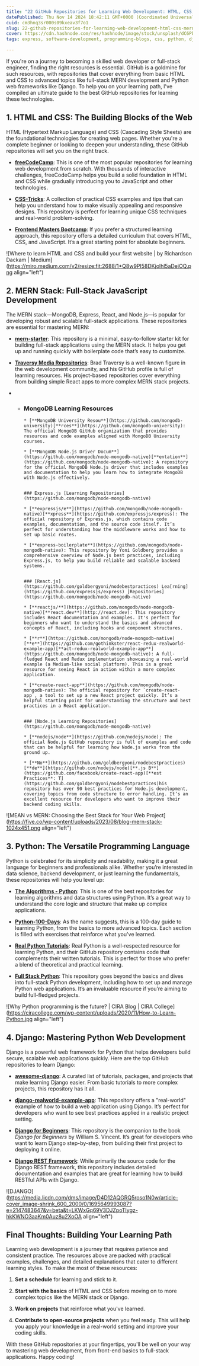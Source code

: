 ```yaml
---
title: "22 GitHub Repositories for Learning Web Development: HTML, CSS, MERN, Python, and Django"
datePublished: Thu Nov 14 2024 18:42:11 GMT+0000 (Coordinated Universal Time)
cuid: cm3hnq3sr000s09kxeav3f7o1
slug: 22-github-repositories-for-learning-web-development-html-css-mern-python-and-django
cover: https://cdn.hashnode.com/res/hashnode/image/stock/unsplash/dC6Pb2JdAqs/upload/1e5822a296f9380b2b176cb28e3d7c06.jpeg
tags: express, software-development, programming-blogs, css, python, django, web-development, mongodb, nodejs, webdev, reactjs, html5, mern, programming-languages, wemakedevs

---
```


If you're on a journey to becoming a skilled web developer or full-stack engineer, finding the right resources is essential. GitHub is a goldmine for such resources, with repositories that cover everything from basic HTML and CSS to advanced topics like full-stack MERN development and Python web frameworks like Django. To help you on your learning path, I've compiled an ultimate guide to the best GitHub repositories for learning these technologies.

## 1\. HTML and CSS: The Building Blocks of the Web

HTML (Hypertext Markup Language) and CSS (Cascading Style Sheets) are the foundational technologies for creating web pages. Whether you're a complete beginner or looking to deepen your understanding, these GitHub repositories will set you on the right track.

* [**freeCodeCamp**](https://github.com/freeCodeCamp/freeCodeCamp): This is one of the most popular repositories for learning web development from scratch. With thousands of interactive challenges, freeCodeCamp helps you build a solid foundation in HTML and CSS while gradually introducing you to JavaScript and other technologies.
    
* [**CSS-Tricks**](https://github.com/l-hammer/You-need-to-know-css): A collection of practical CSS examples and tips that can help you understand how to make visually appealing and responsive designs. This repository is perfect for learning unique CSS techniques and real-world problem-solving.
    
* [**Frontend Masters Bootcamp**](https://github.com/FrontendMasters/bootcamp): If you prefer a structured learning approach, this repository offers a detailed curriculum that covers HTML, CSS, and JavaScript. It’s a great starting point for absolute beginners.
    

![Where to learn HTML and CSS and build your first website | by Richardson  Dackam | Medium](https://miro.medium.com/v2/resize:fit:2688/1*Q8w9PI58DKjolhl5aDeiOQ.png align="left")

## 2\. MERN Stack: Full-Stack JavaScript Development

The MERN stack—MongoDB, Express, React, and Node.js—is popular for developing robust and scalable full-stack applications. These repositories are essential for mastering MERN:

* [**mern-starter**](https://github.com/Hashnode/mern-starter): This repository is a minimal, easy-to-follow starter kit for building full-stack applications using the MERN stack. It helps you get up and running quickly with boilerplate code that’s easy to customize.
    
* [**Traversy Media Repositories**](https://github.com/bradtraversy): Brad Traversy is a well-known figure in the web development community, and his GitHub profile is full of learning resources. His project-based repositories cover everything from building simple React apps to more complex MERN stack projects.
    
* * ### MongoDB Learning Resources
        
        * [**MongoDB University Resou**](https://github.com/mongodb-university)[**rces**](https://github.com/mongodb-university): The official MongoDB GitHub organization that provides resources and code examples aligned with MongoDB University courses.
            
        * [**MongoDB Node.js Driver Docum**](https://github.com/mongodb/node-mongodb-native)[**entation**](https://github.com/mongodb/node-mongodb-native): A repository for the official MongoDB Node.js driver that includes examples and documentation to help you learn how to integrate MongoDB with Node.js effectively.
            
        
        ### Express.js [Learning Repositories](https://github.com/mongodb/node-mongodb-native)
        
        * [**expressjs/e**](https://github.com/mongodb/node-mongodb-native)[**xpress**](https://github.com/expressjs/express): The official repository of Express.js, which contains code examples, documentation, and the source code itself. It’s perfect for understanding how the middleware works and how to set up basic routes.
            
        * [**express-boilerplate**](https://github.com/mongodb/node-mongodb-native): This repository by Yoni Goldberg provides a comprehensive overview of Node.js best practices, including Express.js, to help you build reliable and scalable backend systems.
            
        
        ### [React.js](https://github.com/goldbergyoni/nodebestpractices) Lea[rning](https://github.com/expressjs/express) [Repositories](https://github.com/mongodb/node-mongodb-native)
        
        * [**reactjs/**](https://github.com/mongodb/node-mongodb-native)[**react.dev**](http://react.dev): This repository includes React documentation and examples. It's perfect for beginners who want to understand the basics and advanced concepts of React, including hooks and component structures.
            
        * [**r**](https://github.com/mongodb/node-mongodb-native)[**e**](https://github.com/gothinkster/react-redux-realworld-example-app)[**act-redux-realworld-example-app**](https://github.com/mongodb/node-mongodb-native): A full-fledged React and Redux implementation showcasing a real-world example (a Medium-like social platform). This is a great resource for seeing React in action within a more complex application.
            
        * [**create-react-app**](https://github.com/mongodb/node-mongodb-native): The official repository for `create-react-app`, a tool to set up a new React project quickly. It’s a helpful starting point for understanding the structure and best practices in a React application.
            
        
        ### [Node.js Learning Repositories](https://github.com/mongodb/node-mongodb-native)
        
        * [**nodejs/node**](https://github.com/nodejs/node): The official Node.js GitHub repository is full of examples and code that can be helpful for learning how Node.js works from the ground up.
            
        * [**No**](https://github.com/goldbergyoni/nodebestpractices)[**de**](https://github.com/nodejs/node)[**.js B**](https://github.com/facebook/create-react-app)[**est Practices**: T](https://github.com/goldbergyoni/nodebestpractices)his repository has over 90 best practices for Node.js development, covering topics from code structure to error handling. It’s an excellent resource for developers who want to improve their backend coding skills.
            
        

![MEAN vs MERN: Choosing the Best Stack for Your Web Project](https://five.co/wp-content/uploads/2023/08/blog-mern-stack-1024x451.png align="left")

## 3\. Python: The Versatile Programming Language

Python is celebrated for its simplicity and readability, making it a great language for beginners and professionals alike. Whether you’re interested in data science, backend development, or just learning the fundamentals, these repositories will help you level up:

* [**The Algorithms - Python**](https://github.com/TheAlgorithms/Python): This is one of the best repositories for learning algorithms and data structures using Python. It’s a great way to understand the core logic and structure that make up complex applications.
    
* [**Python-100-Days**](https://github.com/jackfrued/Python-100-Days): As the name suggests, this is a 100-day guide to learning Python, from the basics to more advanced topics. Each section is filled with exercises that reinforce what you've learned.
    
* [**Real Python Tutorials**](https://github.com/realpython/materials): Real Python is a well-respected resource for learning Python, and their GitHub repository contains code that complements their written tutorials. This is perfect for those who prefer a blend of theoretical and practical learning.
    
* [**Full Stack Python**](https://github.com/mattmakai/fullstackpython.com): This repository goes beyond the basics and dives into full-stack Python development, including how to set up and manage Python web applications. It’s an invaluable resource if you’re aiming to build full-fledged projects.
    

![Why Python programming is the future? | CIRA Blog | CIRA College](https://ciracollege.com/wp-content/uploads/2020/11/How-to-Learn-Python.jpg align="left")

## 4\. Django: Mastering Python Web Development

Django is a powerful web framework for Python that helps developers build secure, scalable web applications quickly. Here are the top GitHub repositories to learn Django:

* [**awesome-django**](https://github.com/wsvincent/awesome-django): A curated list of tutorials, packages, and projects that make learning Django easier. From basic tutorials to more complex projects, this repository has it all.
    
* [**django-realworld-example-app**](https://github.com/gothinkster/django-realworld-example-app): This repository offers a "real-world" example of how to build a web application using Django. It’s perfect for developers who want to see best practices applied in a realistic project setting.
    
* [**Django for Beginners**](https://github.com/wsvincent/djangoforbeginners): This repository is the companion to the book *Django for Beginners* by William S. Vincent. It’s great for developers who want to learn Django step-by-step, from building their first project to deploying it online.
    
* [**Django REST Framework**](https://github.com/encode/django-rest-framework): While primarily the source code for the Django REST framework, this repository includes detailed documentation and examples that are great for learning how to build RESTful APIs with Django.
    

![DJANGO](https://media.licdn.com/dms/image/D4D12AQGRQ5roso1N0w/article-cover_image-shrink_600_2000/0/1695649993087?e=2147483647&v=beta&t=LKWxGq69V3DJZpoTIygz-hkKWNO3aaKm0Auz8u2XoOA align="left")

## Final Thoughts: Building Your Learning Path

Learning web development is a journey that requires patience and consistent practice. The resources above are packed with practical examples, challenges, and detailed explanations that cater to different learning styles. To make the most of these resources:

1. **Set a schedule** for learning and stick to it.
    
2. **Start with the basics** of HTML and CSS before moving on to more complex topics like the MERN stack or Django.
    
3. **Work on projects** that reinforce what you've learned.
    
4. **Contribute to open-source projects** when you feel ready. This will help you apply your knowledge in a real-world setting and improve your coding skills.
    

With these GitHub repositories at your fingertips, you'll be well on your way to mastering web development, from front-end basics to full-stack applications. Happy coding!